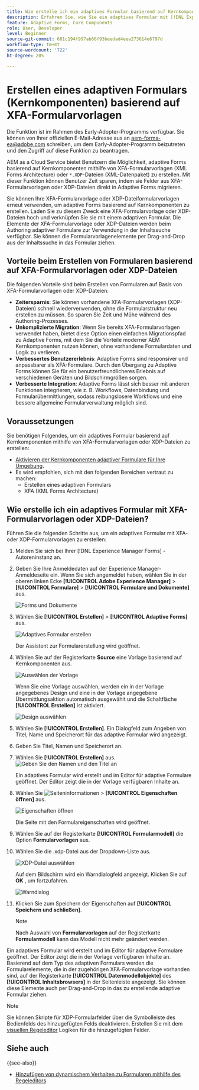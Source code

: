 ```yaml
---
title: Wie erstelle ich ein adaptives Formular basierend auf Kernkomponenten mithilfe von XFA-Formularvorlagen?
description: Erfahren Sie, wie Sie ein adaptives Formular mit [!DNL Experience Manager Forms] mithilfe von XFA-Formularvorlagen oder XDP-Dateien erstellen.
feature: Adaptive Forms, Core Components
role: User, Developer
level: Beginner
source-git-commit: 681c194f997ab66f93beedad4eea273614e6797d
workflow-type: tm+mt
source-wordcount: '722'
ht-degree: 20%

---
```



# Erstellen eines adaptiven Formulars (Kernkomponenten) basierend auf XFA-Formularvorlagen

<span class="preview"> Die Funktion ist im Rahmen des Early-Adopter-Programms verfügbar. Sie können von Ihrer offiziellen E-Mail-Adresse aus an aem-forms-ea@adobe.com schreiben, um dem Early-Adopter-Programm beizutreten und den Zugriff auf diese Funktion zu beantragen. </span>

AEM as a Cloud Service bietet Benutzern die Möglichkeit, adaptive Forms basierend auf Kernkomponenten mithilfe von XFA-Formularvorlagen (XML Forms Architecture) oder `*.XDP`-Dateien (XML-Datenpaket) zu erstellen. Mit dieser Funktion können Benutzer Zeit sparen, indem sie Felder aus XFA-Formularvorlagen oder XDP-Dateien direkt in Adaptive Forms migrieren.

Sie können Ihre XFA-Formularvorlage oder XDP-Dateiformularvorlagen erneut verwenden, um adaptive Forms basierend auf Kernkomponenten zu erstellen. Laden Sie zu diesem Zweck eine XFA-Formularvorlage oder XDP-Dateien hoch und verknüpfen Sie sie mit einem adaptiven Formular. Die Elemente der XFA-Formularvorlage oder XDP-Dateien werden beim Authoring adaptiver Formulare zur Verwendung in der Inhaltssuche verfügbar. Sie können die Formularvorlagenelemente per Drag-and-Drop aus der Inhaltssuche in das Formular ziehen.

## Vorteile beim Erstellen von Formularen basierend auf XFA-Formularvorlagen oder XDP-Dateien

Die folgenden Vorteile sind beim Erstellen von Formularen auf Basis von XFA-Formularvorlagen oder XDP-Dateien:

* **Zeitersparnis**: Sie können vorhandene XFA-Formularvorlagen (XDP-Dateien) schnell wiederverwenden, ohne die Formularstruktur neu erstellen zu müssen. So sparen Sie Zeit und Mühe während des Authoring-Prozesses.
* **Unkomplizierte Migration**: Wenn Sie bereits XFA-Formularvorlagen verwendet haben, bietet diese Option einen einfachen Migrationspfad zu Adaptive Forms, mit dem Sie die Vorteile moderner AEM Kernkomponenten nutzen können, ohne vorhandene Formulardaten und Logik zu verlieren.
* **Verbessertes Benutzererlebnis**: Adaptive Forms sind responsiver und anpassbarer als XFA-Formulare. Durch den Übergang zu Adaptive Forms können Sie für ein benutzerfreundlicheres Erlebnis auf verschiedenen Geräten und Bildschirmgrößen sorgen.
* **Verbesserte Integration**: Adaptive Forms lässt sich besser mit anderen Funktionen integrieren, wie z. B. Workflows, Datenbindung und Formularübermittlungen, sodass reibungslosere Workflows und eine bessere allgemeine Formularverwaltung möglich sind.

## Voraussetzungen

Sie benötigen Folgendes, um ein adaptives Formular basierend auf Kernkomponenten mithilfe von XFA-Formularvorlagen oder XDP-Dateien zu erstellen:

* [Aktivieren der Kernkomponenten adaptiver Formulare für Ihre Umgebung](enable-adaptive-forms-core-components.md).
* Es wird empfohlen, sich mit den folgenden Bereichen vertraut zu machen:
   * Erstellen eines adaptiven Formulars
   * XFA (XML Forms Architecture)

## Wie erstelle ich ein adaptives Formular mit XFA-Formularvorlagen oder XDP-Dateien?

Führen Sie die folgenden Schritte aus, um ein adaptives Formular mit XFA- oder XDP-Formularvorlagen zu erstellen:

1. Melden Sie sich bei Ihrer [!DNL Experience Manager Forms] -Autoreninstanz an.
1. Geben Sie Ihre Anmeldedaten auf der Experience Manager-Anmeldeseite ein. Wenn Sie sich angemeldet haben, wählen Sie in der oberen linken Ecke **[!UICONTROL Adobe Experience Manager]** > **[!UICONTROL Formulare]** > **[!UICONTROL Formulare und Dokumente]** aus.

   ![Forms und Dokumente](/help/forms/assets/create-fdm.png)

1. Wählen Sie **[!UICONTROL Erstellen]** > **[!UICONTROL Adaptive Forms]** aus.

   ![Adaptives Formular erstellen](/help/forms/assets/create-af.png)

   Der Assistent zur Formularerstellung wird geöffnet.
1. Wählen Sie auf der Registerkarte **Source** eine Vorlage basierend auf Kernkomponenten aus.

   ![Auswählen der Vorlage](/help/forms/assets/select-template.png)

   Wenn Sie eine Vorlage auswählen, werden ein in der Vorlage angegebenes Design und eine in der Vorlage angegebene Übermittlungsaktion automatisch ausgewählt und die Schaltfläche **[!UICONTROL Erstellen]** ist aktiviert.

   ![Design auswählen](/help/forms/assets/select-form-theme.png)

1. Wählen Sie **[!UICONTROL Erstellen]**. Ein Dialogfeld zum Angeben von Titel, Name und Speicherort für das adaptive Formular wird angezeigt.
1. Geben Sie Titel, Namen und Speicherort an.
1. Wählen Sie **[!UICONTROL Erstellen]** aus.
   ![Geben Sie den Namen und den Titel an](/help/forms/assets/create-form.png)

   Ein adaptives Formular wird erstellt und im Editor für adaptive Formulare geöffnet. Der Editor zeigt die in der Vorlage verfügbaren Inhalte an.
1. Wählen Sie ![Seiteninformationen](/help/forms/assets/Smock_Properties_18_N.svg) > **[!UICONTROL Eigenschaften öffnen]** aus.

   ![Eigenschaften öffnen](/help/forms/assets/form-properties.png)

   Die Seite mit den Formulareigenschaften wird geöffnet.
1. Wählen Sie auf der Registerkarte **[!UICONTROL Formularmodell]** die Option **Formularvorlagen** aus.
1. Wählen Sie die .xdp-Datei aus der Dropdown-Liste aus.

   ![XDP-Datei auswählen](/help/forms/assets/select-xdp-file.png)

   Auf dem Bildschirm wird ein Warndialogfeld angezeigt. Klicken Sie auf **OK** , um fortzufahren.

   ![Warndialog](/help/forms/assets/fdm-warning.png)

1. Klicken Sie zum Speichern der Eigenschaften auf **[!UICONTROL Speichern und schließen]**.

   >[!NOTE]
   >
   > Nach Auswahl von **Formularvorlagen** auf der Registerkarte **Formularmodell** kann das Modell nicht mehr geändert werden.


Ein adaptives Formular wird erstellt und im Editor für adaptive Formulare geöffnet. Der Editor zeigt die in der Vorlage verfügbaren Inhalte an.  Basierend auf dem Typ des adaptiven Formulars werden die Formularelemente, die in der zugehörigen XFA-Formularvorlage vorhanden sind, auf der Registerkarte **[!UICONTROL Datenmodellobjekte]** des **[!UICONTROL Inhaltsbrowsers]** in der Seitenleiste angezeigt. Sie können diese Elemente auch per Drag-and-Drop in das zu erstellende adaptive Formular ziehen.

>[!NOTE]
>
> Sie können Skripte für XDP-Formularfelder über die Symbolleiste des Bedienfelds des hinzugefügten Felds deaktivieren. Erstellen Sie mit dem [visuellen Regeleditor](/help/forms/rule-editor-core-components.md) Logiken für die hinzugefügten Felder.

## Siehe auch

{{see-also}}
* [Hinzufügen von dynamischem Verhalten zu Formularen mithilfe des Regeleditors](/help/forms/rule-editor-core-components.md)